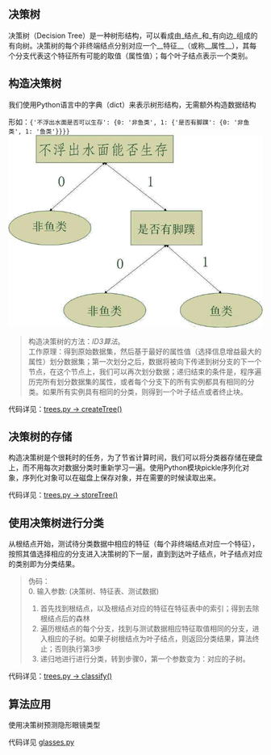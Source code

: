 ## 决策树

决策树（Decision Tree）是一种树形结构，可以看成由_结点_和_有向边_组成的有向树。决策树的每个非终端结点分别对应一个__特征__（或称__属性__），其每个分支代表这个特征所有可能的取值（属性值）；每个叶子结点表示一个类别。

## 构造决策树

我们使用Python语言中的字典（dict）来表示树形结构，无需额外构造数据结构

形如：`{'不浮出水面是否可以生存': {0: '非鱼类', 1: {'是否有脚蹼': {0: '非鱼类', 1: '鱼类'}}}}`
![not found](decision-tree.jpg)

> 构造决策树的方法：_ID3算法_。   
> 工作原理：得到原始数据集，然后基于最好的属性值（选择信息增益最大的属性）划分数据集；第一次划分之后，数据将被向下传递到树分支的下一个节点，在这个节点上，我们可以再次划分数据；递归结束的条件是，程序遍历完所有划分数据集的属性，或者每个分支下的所有实例都具有相同的分类。如果所有实例具有相同的分类，则得到一个叶子结点或者终止块。

代码详见：[trees.py -> createTree()](trees.py)

## 决策树的存储

构造决策树是个很耗时的任务，为了节省计算时间，我们可以将分类器存储在硬盘上，而不用每次对数据分类时重新学习一遍。使用Python模块pickle序列化对象，序列化对象可以在磁盘上保存对象，并在需要的时候读取出来。

代码详见：[trees.py -> storeTree()](trees.py)

## 使用决策树进行分类

从根结点开始，测试待分类数据中相应的特征（每个非终端结点对应一个特征），按照其值选择相应的分支进入决策树的下一层，直到到达叶子结点，叶子结点对应的类别即为分类结果。

> 伪码：  
> 0. 输入参数: (决策树、特征表、测试数据)   
> 1. 首先找到根结点，以及根结点对应的特征在特征表中的索引；得到去除根结点后的森林   
> 2. 遍历根结点的每个分支，找到与测试数据相应特征取值相同的分支，进入相应的子树。如果子树根结点为叶子结点，则返回分类结果，算法终止；否则执行第3步   
> 3. 递归地进行进行分类，转到步骤0，第一个参数变为：对应的子树。

代码详见：[trees.py -> classify()](trees.py)

## 算法应用

使用决策树预测隐形眼镜类型

代码详见 [glasses.py](glasses.py)